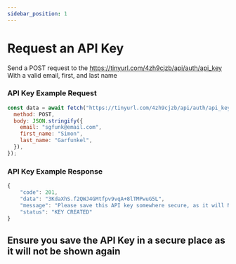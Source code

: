 ```yaml
---
sidebar_position: 1
---
```


# Request an API Key

Send a POST request to the https://tinyurl.com/4zh9cjzb/api/auth/api_key
With a valid email, first, and last name

### API Key Example Request

```javascript
const data = await fetch("https://tinyurl.com/4zh9cjzb/api/auth/api_key", {
  method: POST,
  body: JSON.stringify({
    email: "sgfunk@email.com",
    first_name: "Simon",
    last_name: "Garfunkel",
  }),
});
```

### API Key Example Response

```javascript
{
    "code": 201,
    "data": "3KdaXhS.f2QWJ4GMtfpv9vqA+8lTMPwuG5L",
    "message": "Please save this API key somewhere secure, as it will NOT be shown again",
    "status": "KEY CREATED"
}
```

## Ensure you save the API Key in a secure place as it will not be shown again
